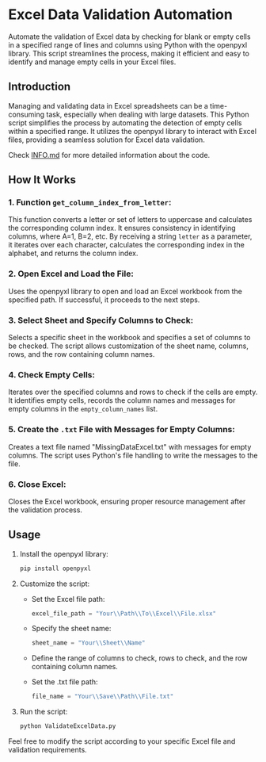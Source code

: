 # Excel Data Validation Automation

Automate the validation of Excel data by checking for blank or empty cells in a specified range of lines and columns using Python with the openpyxl library. This script streamlines the process, making it efficient and easy to identify and manage empty cells in your Excel files.

## Introduction

Managing and validating data in Excel spreadsheets can be a time-consuming task, especially when dealing with large datasets. This Python script simplifies the process by automating the detection of empty cells within a specified range. It utilizes the openpyxl library to interact with Excel files, providing a seamless solution for Excel data validation.

Check [INFO.md](INFO.md) for more detailed information about the code.

## How It Works

### 1. Function `get_column_index_from_letter`:

This function converts a letter or set of letters to uppercase and calculates the corresponding column index. It ensures consistency in identifying columns, where A=1, B=2, etc. By receiving a string `letter` as a parameter, it iterates over each character, calculates the corresponding index in the alphabet, and returns the column index.

### 2. Open Excel and Load the File:

Uses the openpyxl library to open and load an Excel workbook from the specified path. If successful, it proceeds to the next steps.

### 3. Select Sheet and Specify Columns to Check:

Selects a specific sheet in the workbook and specifies a set of columns to be checked. The script allows customization of the sheet name, columns, rows, and the row containing column names.

### 4. Check Empty Cells:

Iterates over the specified columns and rows to check if the cells are empty. It identifies empty cells, records the column names and messages for empty columns in the `empty_column_names` list.

### 5. Create the `.txt` File with Messages for Empty Columns:

Creates a text file named "MissingDataExcel.txt" with messages for empty columns. The script uses Python's file handling to write the messages to the file.

### 6. Close Excel:

Closes the Excel workbook, ensuring proper resource management after the validation process.

## Usage

1. Install the openpyxl library:

   ```bash
   pip install openpyxl
   ```

2. Customize the script:

   - Set the Excel file path:

     ```python
     excel_file_path = "Your\\Path\\To\\Excel\\File.xlsx"
     ```

   - Specify the sheet name:

     ```python
     sheet_name = "Your\\Sheet\\Name"
     ```

   - Define the range of columns to check, rows to check, and the row containing column names.

   - Set the .txt file path:

     ```python
     file_name = "Your\\Save\\Path\\File.txt"
     ```
     
4. Run the script:

   ```bash
   python ValidateExcelData.py
   ```


Feel free to modify the script according to your specific Excel file and validation requirements.
